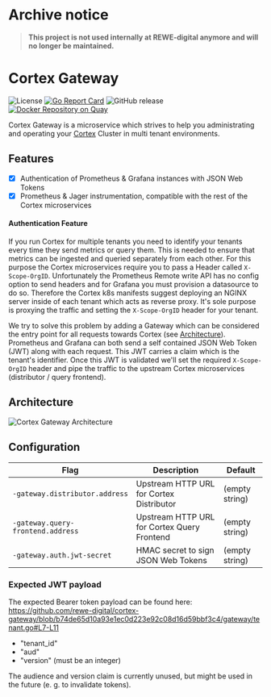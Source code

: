 # Archive notice

> **This project is not used internally at REWE-digital anymore and will no longer be maintained.**

# Cortex Gateway

![License](https://img.shields.io/github/license/rewe-digital/cortex-gateway.svg?color=blue)
[![Go Report Card](https://goreportcard.com/badge/github.com/rewe-digital/cortex-gateway)](https://goreportcard.com/report/github.com/rewe-digital/cortex-gateway)
![GitHub release](https://img.shields.io/github/release-pre/rewe-digital/cortex-gateway.svg)
[![Docker Repository on Quay](https://img.shields.io/badge/docker%20image-ready-green "Docker Repository on Quay")](https://quay.io/repository/rewedigital/cortex-gateway)

Cortex Gateway is a microservice which strives to help you administrating and operating your [Cortex](https://github.com/cortexproject/cortex) Cluster in multi tenant environments.

## Features

- [x] Authentication of Prometheus & Grafana instances with JSON Web Tokens
- [x] Prometheus & Jager instrumentation, compatible with the rest of the Cortex microservices

#### Authentication Feature

If you run Cortex for multiple tenants you need to identify your tenants every time they send metrics or query them. This is needed to ensure that metrics can be ingested and queried separately from each other. For this purpose the Cortex microservices require you to pass a Header called `X-Scope-OrgID`. Unfortunately the Prometheus Remote write API has no config option to send headers and for Grafana you must provision a datasource to do so. Therefore the Cortex k8s manifests suggest deploying an NGINX server inside of each tenant which acts as reverse proxy. It's sole purpose is proxying the traffic and setting the `X-Scope-OrgID` header for your tenant.

We try to solve this problem by adding a Gateway which can be considered the entry point for all requests towards Cortex (see [Architecture](#architecture)). Prometheus and Grafana can both send a self contained JSON Web Token (JWT) along with each request. This JWT carries a claim which is the tenant's identifier. Once this JWT is validated we'll set the required `X-Scope-OrgID` header and pipe the traffic to the upstream Cortex microservices (distributor / query frontend).

## Architecture

![Cortex Gateway Architecture](./docs/imgs/architecture.png)

## Configuration

| Flag | Description | Default |
| --- | --- | --- |
| `-gateway.distributor.address` | Upstream HTTP URL for Cortex Distributor | (empty string) |
| `-gateway.query-frontend.address` | Upstream HTTP URL for Cortex Query Frontend | (empty string) |
| `-gateway.auth.jwt-secret` | HMAC secret to sign JSON Web Tokens | (empty string) |

### Expected JWT payload

The expected Bearer token payload can be found here: https://github.com/rewe-digital/cortex-gateway/blob/b74de65d10a93e1ec0d223e92c08d16d59bbf3c4/gateway/tenant.go#L7-L11

- "tenant_id"
- "aud"
- "version" (must be an integer)

The audience and version claim is currently unused, but might be used in the future (e. g. to invalidate tokens).
